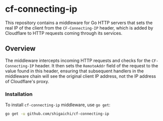 # cf-connecting-ip

This repository contains a middleware for Go HTTP servers that sets the real IP of the client from
the `CF-Connecting-IP` header, which is added by Cloudflare to HTTP requests coming through its services.

## Overview

The middleware intercepts incoming HTTP requests and checks for the `CF-Connecting-IP` header. It then sets
the `RemoteAddr` field of the request to the value found in this header, ensuring that subsequent handlers in the
middleware chain will see the original client IP address, not the IP address of Cloudflare's proxy.

### Installation

To install `cf-connecting-ip` middleware, use `go get`:

```sh
go get -u github.com/shigaichi/cf-connecting-ip
```